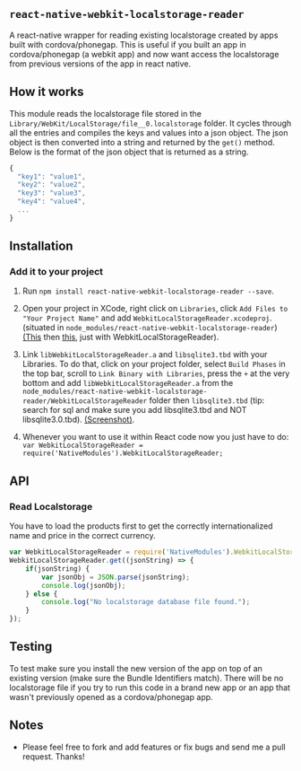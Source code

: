 ## `react-native-webkit-localstorage-reader`

A react-native wrapper for reading existing localstorage created by apps built with cordova/phonegap.  This is useful if you built an app in cordova/phonegap (a webkit app) and now want access the localstorage from previous versions of the app in react native.

## How it works

This module reads the localstorage file stored in the `Library/WebKit/LocalStorage/file__0.localstorage` folder.  It cycles through all the entries and compiles the keys and values into a json object.  The json object is then converted into a string and returned by the ```get()``` method.  Below is the format of the json object that is returned as a string.

```javascript
{
  "key1": "value1",
  "key2": "value2",
  "key3": "value3",
  "key4": "value4",
  ...
}
```

## Installation

### Add it to your project

1. Run `npm install react-native-webkit-localstorage-reader --save`.

2. Open your project in XCode, right click on `Libraries`, click `Add Files to "Your Project Name"` and add `WebkitLocalStorageReader.xcodeproj`. (situated in `node_modules/react-native-webkit-localstorage-reader`) [(This](http://url.brentvatne.ca/jQp8) then [this](http://url.brentvatne.ca/1gqUD), just with WebkitLocalStorageReader).

3. Link `libWebkitLocalStorageReader.a` and `libsqlite3.tbd` with your Libraries. To do that, click on your project folder, select `Build Phases` in the top bar, scroll to `Link Binary with Libraries`, press the `+` at the very bottom and add `libWebkitLocalStorageReader.a` from the `node_modules/react-native-webkit-localstorage-reader/WebkitLocalStorageReader` folder then `libsqlite3.tbd` (tip: search for sql and make sure you add libsqlite3.tbd and NOT libsqlite3.0.tbd). [(Screenshot)](http://url.brentvatne.ca/17Xfe).

4. Whenever you want to use it within React code now you just have to do: `var WebkitLocalStorageReader = require('NativeModules').WebkitLocalStorageReader;`


## API

### Read Localstorage

You have to load the products first to get the correctly internationalized name and price in the correct currency.

```javascript
var WebkitLocalStorageReader = require('NativeModules').WebkitLocalStorageReader;
WebkitLocalStorageReader.get((jsonString) => {
    if(jsonString) {
        var jsonObj = JSON.parse(jsonString);
        console.log(jsonObj);
    } else {
        console.log("No localstorage database file found.");
    }
});
```

## Testing

To test make sure you install the new version of the app on top of an existing version (make sure the Bundle Identifiers match).  There will be no localstorage file if you try to run this code in a brand new app or an app that wasn't previously opened as a cordova/phonegap app.


## Notes

- Please feel free to fork and add features or fix bugs and send me a pull request.  Thanks!
